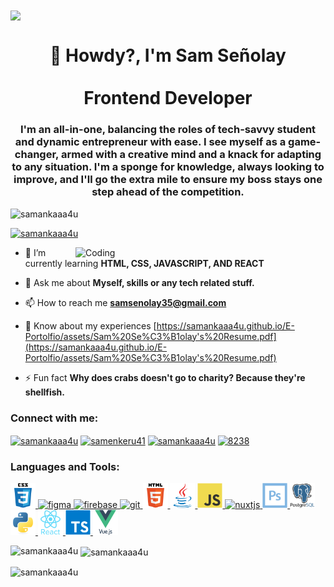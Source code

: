 <img align="center" style="width:1080px" src="https://i.pinimg.com/originals/09/c3/aa/09c3aa938f5ddd5180105440d394d8be.gif">
<h1 align="center">👋 Howdy?, I'm Sam Señolay <br><br> Frontend Developer</h1>
<h3 align="center">I'm an all-in-one, balancing the roles of tech-savvy student and dynamic entrepreneur with ease. I see myself as a game-changer, armed with a creative mind and a knack for adapting to any situation. I'm a sponge for knowledge, always looking to improve, and I'll go the extra mile to ensure my boss stays one step ahead of the competition.</h3>

<p align="left"> <img src="https://komarev.com/ghpvc/?username=samankaaa4u&label=Profile%20views&color=0e75b6&style=flat" alt="samankaaa4u" /> </p>

<p align="left"> <a href="https://github.com/ryo-ma/github-profile-trophy"><img src="https://github-profile-trophy.vercel.app/?username=samankaaa4u" alt="samankaaa4u" /></a> </p>

<img align="right" alt="Coding" width="400" src="https://i.giphy.com/media/qgQUggAC3Pfv687qPC/giphy.webp">

- 🌱 I’m currently learning **HTML, CSS, JAVASCRIPT, AND REACT**

- 💬 Ask me about **Myself, skills or any tech related stuff.**

- 📫 How to reach me **samsenolay35@gmail.com**

- 📄 Know about my experiences [https://samankaaa4u.github.io/E-Portolfio/assets/Sam%20Se%C3%B1olay's%20Resume.pdf](https://samankaaa4u.github.io/E-Portolfio/assets/Sam%20Se%C3%B1olay's%20Resume.pdf)

- ⚡ Fun fact **Why does crabs doesn't go to charity? Because they're shellfish.**

<h3 align="left">Connect with me:</h3>
<p align="left">
<a href="https://linkedin.com/in/samankaaa4u" target="blank"><img align="center" src="https://raw.githubusercontent.com/rahuldkjain/github-profile-readme-generator/master/src/images/icons/Social/linked-in-alt.svg" alt="samankaaa4u" height="30" width="40" /></a>
<a href="https://fb.com/samenkeru41" target="blank"><img align="center" src="https://raw.githubusercontent.com/rahuldkjain/github-profile-readme-generator/master/src/images/icons/Social/facebook.svg" alt="samenkeru41" height="30" width="40" /></a>
<a href="https://instagram.com/samankaaa4u" target="blank"><img align="center" src="https://raw.githubusercontent.com/rahuldkjain/github-profile-readme-generator/master/src/images/icons/Social/instagram.svg" alt="samankaaa4u" height="30" width="40" /></a>
<a href="https://discord.gg/8238" target="blank"><img align="center" src="https://raw.githubusercontent.com/rahuldkjain/github-profile-readme-generator/master/src/images/icons/Social/discord.svg" alt="8238" height="30" width="40" /></a>
</p>

<h3 align="left">Languages and Tools:</h3>
<p align="left"> <a href="https://www.w3schools.com/css/" target="_blank" rel="noreferrer"> <img src="https://raw.githubusercontent.com/devicons/devicon/master/icons/css3/css3-original-wordmark.svg" alt="css3" width="40" height="40"/> </a> <a href="https://www.figma.com/" target="_blank" rel="noreferrer"> <img src="https://www.vectorlogo.zone/logos/figma/figma-icon.svg" alt="figma" width="40" height="40"/> </a> <a href="https://firebase.google.com/" target="_blank" rel="noreferrer"> <img src="https://www.vectorlogo.zone/logos/firebase/firebase-icon.svg" alt="firebase" width="40" height="40"/> </a> <a href="https://git-scm.com/" target="_blank" rel="noreferrer"> <img src="https://www.vectorlogo.zone/logos/git-scm/git-scm-icon.svg" alt="git" width="40" height="40"/> </a> <a href="https://www.w3.org/html/" target="_blank" rel="noreferrer"> <img src="https://raw.githubusercontent.com/devicons/devicon/master/icons/html5/html5-original-wordmark.svg" alt="html5" width="40" height="40"/> </a> <a href="https://www.java.com" target="_blank" rel="noreferrer"> <img src="https://raw.githubusercontent.com/devicons/devicon/master/icons/java/java-original.svg" alt="java" width="40" height="40"/> </a> <a href="https://developer.mozilla.org/en-US/docs/Web/JavaScript" target="_blank" rel="noreferrer"> <img src="https://raw.githubusercontent.com/devicons/devicon/master/icons/javascript/javascript-original.svg" alt="javascript" width="40" height="40"/> </a> <a href="https://nuxtjs.org/" target="_blank" rel="noreferrer"> <img src="https://www.vectorlogo.zone/logos/nuxtjs/nuxtjs-icon.svg" alt="nuxtjs" width="40" height="40"/> </a> <a href="https://www.photoshop.com/en" target="_blank" rel="noreferrer"> <img src="https://raw.githubusercontent.com/devicons/devicon/master/icons/photoshop/photoshop-line.svg" alt="photoshop" width="40" height="40"/> </a> <a href="https://www.postgresql.org" target="_blank" rel="noreferrer"> <img src="https://raw.githubusercontent.com/devicons/devicon/master/icons/postgresql/postgresql-original-wordmark.svg" alt="postgresql" width="40" height="40"/> </a> <a href="https://www.python.org" target="_blank" rel="noreferrer"> <img src="https://raw.githubusercontent.com/devicons/devicon/master/icons/python/python-original.svg" alt="python" width="40" height="40"/> </a> <a href="https://reactjs.org/" target="_blank" rel="noreferrer"> <img src="https://raw.githubusercontent.com/devicons/devicon/master/icons/react/react-original-wordmark.svg" alt="react" width="40" height="40"/> </a> <a href="https://www.typescriptlang.org/" target="_blank" rel="noreferrer"> <img src="https://raw.githubusercontent.com/devicons/devicon/master/icons/typescript/typescript-original.svg" alt="typescript" width="40" height="40"/> </a> <a href="https://vuejs.org/" target="_blank" rel="noreferrer"> <img src="https://raw.githubusercontent.com/devicons/devicon/master/icons/vuejs/vuejs-original-wordmark.svg" alt="vuejs" width="40" height="40"/> </a> </p>

<p><img align="left" src="https://github-readme-stats.vercel.app/api/top-langs?username=samankaaa4u&show_icons=true&locale=en&layout=compact" alt="samankaaa4u" /></p>

<p>&nbsp;<img align="center" src="https://github-readme-stats.vercel.app/api?username=samankaaa4u&show_icons=true&locale=en" alt="samankaaa4u" /></p>

<p><img align="center" src="https://github-readme-streak-stats.herokuapp.com/?user=samankaaa4u&" alt="samankaaa4u" /></p>
